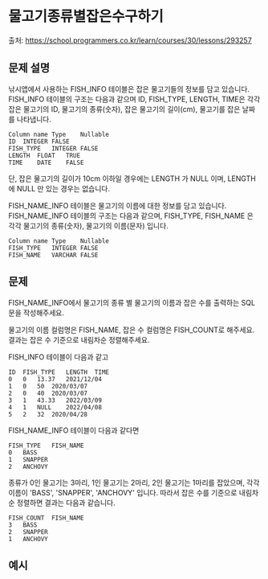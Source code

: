 # 물고기종류별잡은수구하기

출처: https://school.programmers.co.kr/learn/courses/30/lessons/293257

## 문제 설명

낚시앱에서 사용하는 FISH_INFO 테이블은 잡은 물고기들의 정보를 담고 있습니다. FISH_INFO 테이블의 구조는 다음과 같으며 ID, FISH_TYPE, LENGTH, TIME은 각각 잡은 물고기의 ID, 물고기의 종류(숫자), 잡은 물고기의 길이(cm), 물고기를 잡은 날짜를 나타냅니다.

```
Column name	Type	Nullable
ID	INTEGER	FALSE
FISH_TYPE	INTEGER	FALSE
LENGTH	FLOAT	TRUE
TIME	DATE	FALSE
```

단, 잡은 물고기의 길이가 10cm 이하일 경우에는 LENGTH 가 NULL 이며, LENGTH 에 NULL 만 있는 경우는 없습니다.

FISH_NAME_INFO 테이블은 물고기의 이름에 대한 정보를 담고 있습니다. FISH_NAME_INFO 테이블의 구조는 다음과 같으며, FISH_TYPE, FISH_NAME 은 각각 물고기의 종류(숫자), 물고기의 이름(문자) 입니다.

```
Column name	Type	Nullable
FISH_TYPE	INTEGER	FALSE
FISH_NAME	VARCHAR	FALSE
```

## 문제

FISH_NAME_INFO에서 물고기의 종류 별 물고기의 이름과 잡은 수를 출력하는 SQL문을 작성해주세요.

물고기의 이름 컬럼명은 FISH_NAME, 잡은 수 컬럼명은 FISH_COUNT로 해주세요.
결과는 잡은 수 기준으로 내림차순 정렬해주세요.

FISH_INFO 테이블이 다음과 같고

```
ID	FISH_TYPE	LENGTH	TIME
0	0	13.37	2021/12/04
1	0	50	2020/03/07
2	0	40	2020/03/07
3	1	43.33	2022/03/09
4	1	NULL	2022/04/08
5	2	32	2020/04/28
```

FISH_NAME_INFO 테이블이 다음과 같다면

```
FISH_TYPE	FISH_NAME
0	BASS
1	SNAPPER
2	ANCHOVY
```

종류가 0인 물고기는 3마리, 1인 물고기는 2마리, 2인 물고기는 1마리를 잡았으며, 각각 이름이 'BASS', 'SNAPPER', 'ANCHOVY' 입니다. 따라서 잡은 수를 기준으로 내림차순 정렬하면 결과는 다음과 같습니다.

```
FISH_COUNT	FISH_NAME
3	BASS
2	SNAPPER
1	ANCHOVY
```

## 예시
